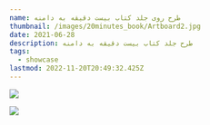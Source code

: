 ```yaml
---
name: طرح روی جلد کتاب بیست دقیقه به دامنه
thumbnail: /images/20minutes_book/Artboard2.jpg
date: 2021-06-28
description: طرح جلد کتاب بیست دقیقه به دامنه
tags:
  - showcase
lastmod: 2022-11-20T20:49:32.425Z
---
```



![](</images/20minutes_book/Artboard2.jpg>)

![](</images/20minutes_book/Artboard11.jpg>)
